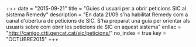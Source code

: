 +++
date        = "2015-09-21"
title       = "Guies d'usuari per a obrir peticions SIC al sistema Remedy"
description = "En data 21/09 s'ha habilitat Remedy com a canal d'obertura de peticions de SIC. S'ha preparat una guia per orientar als usuaris sobre com obrir les peticions de SIC en aquest sistema"
enllac	    = "http://canigo.ctti.gencat.cat/sic/peticions/"
no_index 	= true
key 		= "OCTUBRE2015"
+++